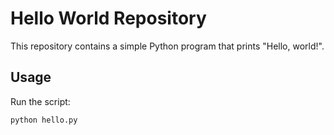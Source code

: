 # Hello World Repository

This repository contains a simple Python program that prints "Hello, world!".

## Usage

Run the script:

```
python hello.py
```
